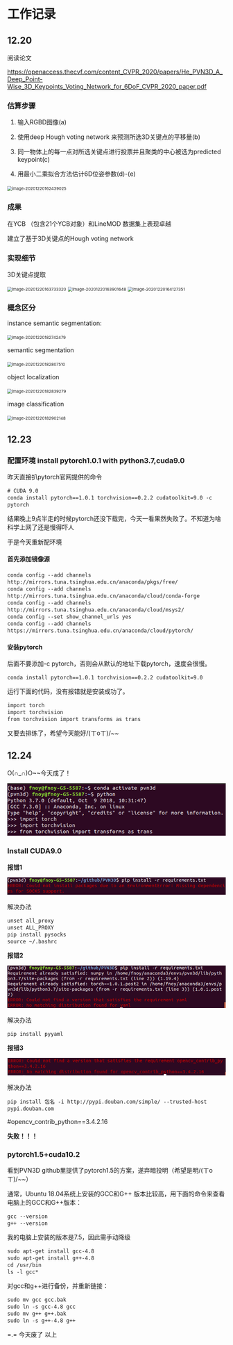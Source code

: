# 工作记录

## 12.20 

阅读论文

https://openaccess.thecvf.com/content_CVPR_2020/papers/He_PVN3D_A_Deep_Point-Wise_3D_Keypoints_Voting_Network_for_6DoF_CVPR_2020_paper.pdf

### 估算步骤

1. 输入RGBD图像(a)

2. 使用deep Hough voting network 来预测所选3D关键点的平移量(b)

3. 同一物体上的每一点对所选关键点进行投票并且聚类的中心被选为predicted keypoint(c)

4. 用最小二乘拟合方法估计6D位姿参数(d)-(e)

   

<img src="readme.assets/image-20201220162439025.png" alt="image-20201220162439025" style="zoom:67%;" />



### 成果

在YCB （包含21个YCB对象）和LineMOD 数据集上表现卓越

建立了基于3D关键点的Hough voting network



### 实现细节

3D关键点提取

<img src="readme.assets/image-20201220163733320.png" alt="image-20201220163733320" style="zoom:67%;" />





<img src="readme.assets/image-20201220163901648.png" alt="image-20201220163901648" style="zoom:67%;" />





<img src="readme.assets/image-20201220164127351.png" alt="image-20201220164127351" style="zoom:67%;" />



### 概念区分

instance semantic segmentation:

<img src="readme.assets/image-20201220182742479.png" alt="image-20201220182742479" style="zoom:67%;" />

semantic segmentation

<img src="readme.assets/image-20201220182807510.png" alt="image-20201220182807510" style="zoom:67%;" />

object localization

<img src="readme.assets/image-20201220182839279.png" alt="image-20201220182839279" style="zoom:67%;" />

image classification

<img src="readme.assets/image-20201220182902148.png" alt="image-20201220182902148" style="zoom:67%;" />



## 12.23

### 配置环境  install pytorch1.0.1 with python3.7,cuda9.0

昨天直接扒pytorch官网提供的命令

```
# CUDA 9.0
conda install pytorch==1.0.1 torchvision==0.2.2 cudatoolkit=9.0 -c pytorch
```

结果晚上9点半走的时候pytorch还没下载完，今天一看果然失败了。不知道为啥科学上网了还是慢得吓人

于是今天重新配环境

#### 首先添加镜像源

```
conda config --add channels http://mirrors.tuna.tsinghua.edu.cn/anaconda/pkgs/free/
conda config --add channels http://mirrors.tuna.tsinghua.edu.cn/anaconda/cloud/conda-forge 
conda config --add channels http://mirrors.tuna.tsinghua.edu.cn/anaconda/cloud/msys2/
conda config --set show_channel_urls yes
conda config --add channels https://mirrors.tuna.tsinghua.edu.cn/anaconda/cloud/pytorch/
```

#### 安装pytorch

后面不要添加-c pytorch，否则会从默认的地址下载pytorch，速度会很慢。

```
conda install pytorch==1.0.1 torchvision==0.2.2 cudatoolkit=9.0
```

运行下面的代码，没有报错就是安装成功了。

```
import torch
import torchvision
from torchvision import transforms as trans
```

又要去排练了，希望今天能好/(ㄒoㄒ)/~~



## 12.24

O(∩_∩)O~~今天成了！

<img src="readme.assets/image-20201224130219646.png" alt="image-20201224130219646"  />

 

### Install CUDA9.0

**报错1**

![image-20201224134559150](readme.assets/image-20201224134559150.png)

解决办法

```
unset all_proxy    
unset ALL_PROXY
pip install pysocks
source ~/.bashrc
```



**报错2**

![image-20201224134708959](readme.assets/image-20201224134708959.png)

解决办法

```
pip install pyyaml
```



**报错3**

![image-20201224135644664](readme.assets/image-20201224135644664.png)

解决办法

```
pip install 包名 -i http://pypi.douban.com/simple/ --trusted-host pypi.douban.com
```

#opencv_contrib_python==3.4.2.16

**失败！！！**



### pytorch1.5+cuda10.2

看到PVN3D github里提供了pytorch1.5的方案，遂弃暗投明（希望是明/(ㄒoㄒ)/~~）



通常，Ubuntu 18.04系统上安装的GCC和G++ 版本比较高，用下面的命令来查看电脑上的GCC和G++版本：

```
gcc --version
g++ --version
```

我的电脑上安装的版本是7.5，因此需手动降级

```
sudo apt-get install gcc-4.8
sudo apt-get install g++-4.8
cd /usr/bin
ls -l gcc*
```

对gcc和g++进行备份，并重新链接：

```
sudo mv gcc gcc.bak
sudo ln -s gcc-4.8 gcc
sudo mv g++ g++.bak
sudo ln -s g++-4.8 g++
```



=.= 今天废了 以上

